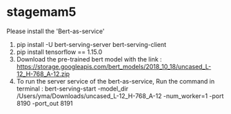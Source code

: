 # stagemam5

Please install the 'Bert-as-service'

1.    pip install -U bert-serving-server bert-serving-client
2.    pip install tensorflow == 1.15.0
3.    Download the pre-trained bert model with the link : https://storage.googleapis.com/bert_models/2018_10_18/uncased_L-12_H-768_A-12.zip
4.    To run the server service of the bert-as-service, Run the command in terminal : bert-serving-start -model_dir /Users/yma/Downloads/uncased_L-12_H-768_A-12           -num_worker=1 -port 8190 -port_out 8191
